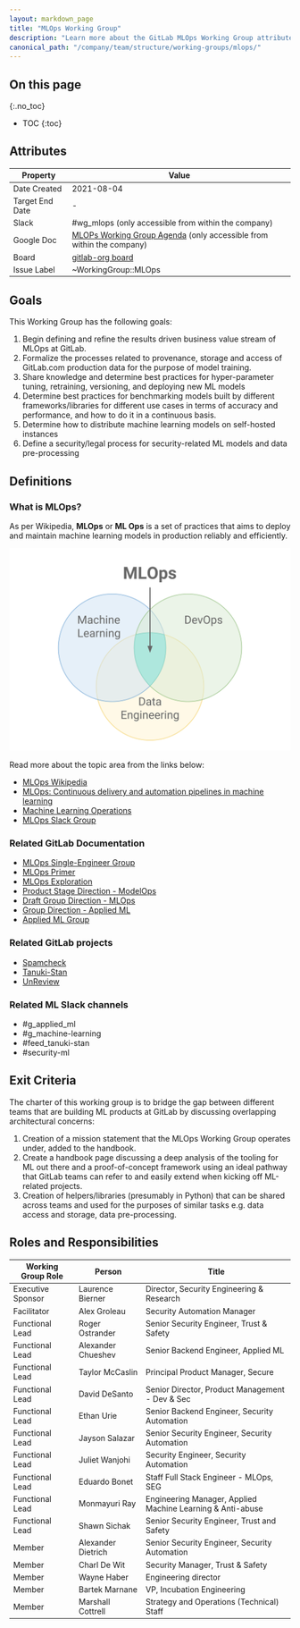 ```yaml
---
layout: markdown_page
title: "MLOps Working Group"
description: "Learn more about the GitLab MLOps Working Group attributes, goals, roles and responsibilities."
canonical_path: "/company/team/structure/working-groups/mlops/"
---
```


## On this page
{:.no_toc}

- TOC
{:toc}

## Attributes

| Property        | Value           |
|-----------------|-----------------|
| Date Created    | 2021-08-04 |
| Target End Date | - |
| Slack           | #wg_mlops (only accessible from within the company) |
| Google Doc      | [MLOPs Working Group Agenda](https://docs.google.com/document/d/18iOB05cFxS5to1eT55GwsENirBfVSjHCQJ2ostoY3cw/edit?usp=sharing) (only accessible from within the company) |
| Board           | [gitlab-org board](https://gitlab.com/groups/gitlab-org/-/boards/3264088?label_name[]=WorkingGroup%3A%3AMLOps) |
| Issue Label     | ~WorkingGroup::MLOps  |

## Goals

This Working Group has the following goals:

1. Begin defining and refine the results driven business value stream of MLOps at GitLab.
1. Formalize the processes related to provenance, storage and access of GitLab.com production data for the purpose of model training.
1. Share knowledge and determine best practices for hyper-parameter tuning, retraining, versioning, and deploying new ML models
1. Determine best practices for benchmarking models built by different frameworks/libraries for different use cases in terms of accuracy and performance, and how to do it in a continuous basis.
1. Determine how to distribute machine learning models on self-hosted instances
1. Define a security/legal process for security-related ML models and data pre-processing

## Definitions

### What is MLOps?

As per Wikipedia, **MLOps** or **ML Ops** is a set of practices that aims to deploy and maintain machine learning models in production reliably and efficiently.

![](image.png)

Read more about the topic area from the links below:

  - [MLOps Wikipedia](https://en.wikipedia.org/wiki/MLOps)
  - [MLOps: Continuous delivery and automation pipelines in machine learning](https://cloud.google.com/architecture/mlops-continuous-delivery-and-automation-pipelines-in-machine-learning)
  - [Machine Learning Operations](https://ml-ops.org/)
  - [MLOps Slack Group](https://mlops.community/)

### Related GitLab Documentation

  - [MLOps Single-Engineer Group](https://about.gitlab.com/handbook/engineering/incubation/mlops/)
  - [MLOps Primer](https://about.gitlab.com/handbook/engineering/incubation/mlops/modelops-primer.html)
  - [MLOps Exploration](https://gitlab.com/groups/gitlab-org/incubation-engineering/mlops/-/epics/1)
  - [Product Stage Direction - ModelOps](https://about.gitlab.com/handbook/engineering/development/modelops)
  - [Draft Group Direction - MLOps](https://gitlab.com/gitlab-com/www-gitlab-com/-/blob/master/source/direction/modelops/mlops/index.html.md.erb)
  - [Group Direction - Applied ML](https://about.gitlab.com/direction/modelops/applied_ml/)
  - [Applied ML Group](https://about.gitlab.com/handbook/engineering/development/modelops/appliedml/)

### Related GitLab projects

  - [Spamcheck](https://gitlab.com/gitlab-org/spamcheck)
  - [Tanuki-Stan](https://gitlab.com/gitlab-org/ml-ops/tanuki-stan)
  - [UnReview](https://about.gitlab.com/handbook/engineering/development/modelops/appliedml/projects/unreview/)

### Related ML Slack channels
 - #g_applied_ml
 - #g_machine-learning
 - #feed_tanuki-stan
 - #security-ml

## Exit Criteria 

The charter of this working group is to bridge the gap between different teams that are building ML products at GitLab by discussing overlapping architectural concerns:

1. Creation of a mission statement that the MLOps Working Group operates under, added to the handbook.
1. Create a handbook page discussing a deep analysis of the tooling for ML out there and a proof-of-concept framework using an ideal pathway that GitLab teams can refer to and easily extend when kicking off ML-related projects.
1. Creation of helpers/libraries (presumably in Python) that can be shared across teams and used for the purposes of similar tasks e.g. data access and storage, data pre-processing.

## Roles and Responsibilities

| Working Group Role    | Person                | Title                                           |
|-----------------------|-----------------------|-------------------------------------------------|
| Executive Sponsor     | Laurence Bierner      | Director, Security Engineering & Research       |
| Facilitator           | Alex Groleau          | Security Automation Manager |
| Functional Lead                | Roger Ostrander       | Senior Security Engineer, Trust & Safety        |
| Functional Lead                | Alexander Chueshev         | Senior Backend Engineer, Applied ML |
| Functional Lead                | Taylor McCaslin         | Principal Product Manager, Secure |
| Functional Lead                | David DeSanto           | Senior Director, Product Management - Dev & Sec |
| Functional Lead                | Ethan Urie            | Senior Backend Engineer, Security Automation    |
| Functional Lead                | Jayson Salazar        | Senior Security Engineer, Security Automation   |
| Functional Lead                | Juliet Wanjohi        | Security Engineer, Security Automation          |
| Functional Lead                | Eduardo Bonet         | Staff Full Stack Engineer - MLOps, SEG |
| Functional Lead                | Monmayuri Ray         | Engineering Manager, Applied Machine Learning & Anti-abuse |
| Functional Lead                | Shawn Sichak         | Senior Security Engineer, Trust and Safety |
| Member                | Alexander Dietrich    | Senior Security Engineer, Security Automation   |
| Member                | Charl De Wit            | Security Manager, Trust & Safety |
| Member                | Wayne Haber         | Engineering director |
| Member                | Bartek Marnane         | VP, Incubation Engineering |
| Member                | Marshall Cottrell      | Strategy and Operations (Technical) Staff |

